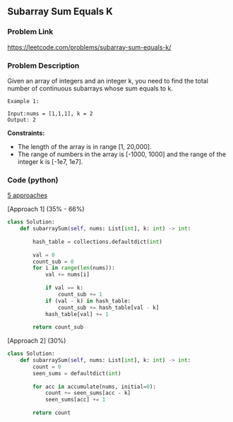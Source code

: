 ## Subarray Sum Equals K

### Problem Link

https://leetcode.com/problems/subarray-sum-equals-k/

### Problem Description 

Given an array of integers and an integer k, you need to find the total number of continuous subarrays whose sum equals to k.

```
Example 1:

Input:nums = [1,1,1], k = 2
Output: 2

```

**Constraints:**

* The length of the array is in range [1, 20,000].
* The range of numbers in the array is [-1000, 1000] and the range of the integer k is [-1e7, 1e7].

### Code (python)

[5 approaches](https://leetcode.com/problems/subarray-sum-equals-k/discuss/503178/Python5-Approaches-easy-to-understand-with-detailed-explanations)

[Approach 1] (35% - 66%)

```python
class Solution:
    def subarraySum(self, nums: List[int], k: int) -> int:
        
        hash_table = collections.defaultdict(int)
        
        val = 0
        count_sub = 0
        for i in range(len(nums)):
            val += nums[i]
            
            if val == k:
                count_sub += 1
            if (val - k) in hash_table:
                count_sub += hash_table[val - k]
            hash_table[val] += 1
            
        return count_sub
```

[Approach 2] (30%)

```python
class Solution:
    def subarraySum(self, nums: List[int], k: int) -> int:
        count = 0
        seen_sums = defaultdict(int)
        
        for acc in accumulate(nums, initial=0):
            count += seen_sums[acc - k]
            seen_sums[acc] += 1
        
        return count
```
